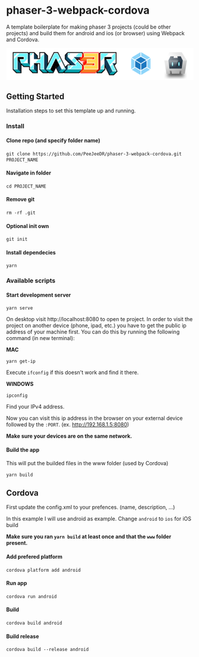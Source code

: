 # phaser-3-webpack-cordova
A template boilerplate for making phaser 3 projects (could be other projects) and build them for android and ios (or browser) using Webpack and Cordova.

![Image description](banner.png)

## Getting Started
Installation steps to set this template up and running.

### Install
#### Clone repo (and specify folder name)
```
git clone https://github.com/PeeJeeDR/phaser-3-webpack-cordova.git PROJECT_NAME
```

#### Navigate in folder
```
cd PROJECT_NAME
```

#### Remove git
```
rm -rf .git
```

#### Optional init own
```
git init
```

#### Install dependecies
```
yarn
```

### Available scripts
#### Start development server
```
yarn serve
```

On desktop visit http://localhost:8080 to open te project. In order to visit the project on another device (phone, ipad, etc.) you have to get the public ip address of your machine first. You can do this by running the following command (in new terminal):

**MAC**
```
yarn get-ip
```

Execute `ifconfig` if this doesn't work and find it there.

**WINDOWS**
```
ipconfig
```
Find your IPv4 address.

Now you can visit this ip address in the browser on your external device followed by the `:PORT`. (ex. http://192.168.1.5:8080)

**Make sure your devices are on the same network.**

#### Build the app
This will put the builded files in the www folder (used by Cordova)

```
yarn build
```

## Cordova
First update the config.xml to your prefences. (name, description, ...)

In this example I will use android as example. Change `android` to `ios` for iOS build

**Make sure you ran `yarn build` at least once and that the `www` folder present.**

#### Add prefered platform
```
cordova platform add android
```

#### Run app
```
cordova run android
```

#### Build
```
cordova build android
```

#### Build release
```
cordova build --release android
```
